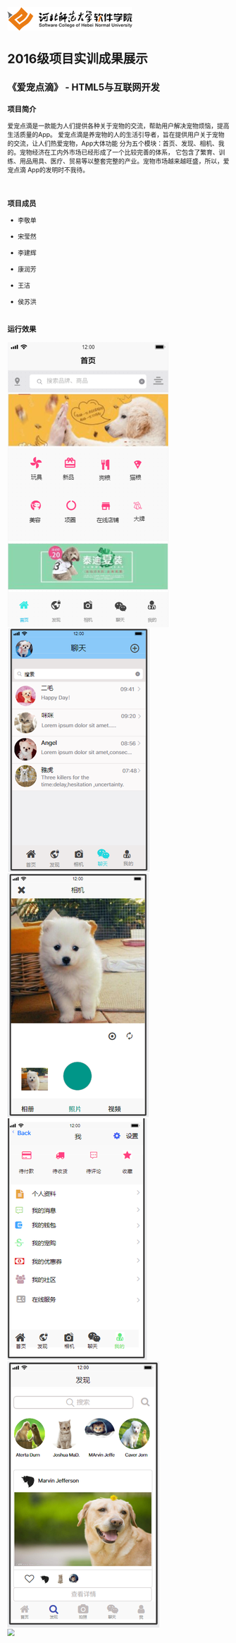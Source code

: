 <!DOCTYPE html>
<html>
<head>
</head>
<body>
    <img src="image/logo.png"/><br/>
    <h1>2016级项目实训成果展示</h1>
    <h2>《爱宠点滴》 - HTML5与互联网开发</h2>
    <h3>项目简介</h3>
            <p>爱宠点滴是一款能为人们提供各种关于宠物的交流，帮助用户解决宠物烦恼，提高生活质量的App。
        爱宠点滴是养宠物的人的生活引导者，旨在提供用户关于宠物的交流，让人们热爱宠物，App大体功能
        分为五个模块：首页、发现、相机、我的。宠物经济在工内外市场已经形成了一个比较完善的体系，
        它包含了繁育、训练、用品用具、医疗、贸易等以整套完整的产业。宠物市场越来越旺盛，所以，爱宠点滴
        App的发明时不我待。</p>
    <br/>
    <h3>项目成员</h3>
        <ul>
            <li>李敬单</li>
            <br/>
            <li>宋莹然</li>
            <br/>
            <li>李建辉</li>
            <br/>
            <li>康润芳</li>
            <br/>
            <li>王洁</li>
            <br/>
            <li>侯苏洪</li>
            <br/>
        </ul>
    <h3>运行效果</h3>
    <img src="image/shouye.png"/>
    <br/>
    <img src="image/liaotian.png"/>
    <br/>
    <img src="image/xiangji1.png"/>
    <br/>
    <img src="image/wode.png"/>
    <br/>
    <img src="image/faxian.png"/>
    <br/>
    <img src="ermao.png"/>
<body>
</html>